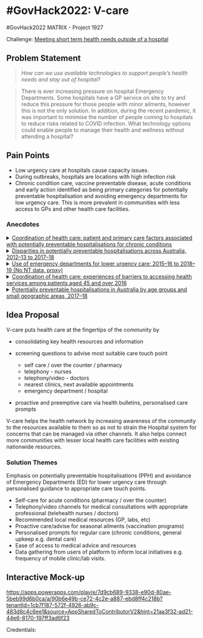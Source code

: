 # #GovHack2022: V-care

#GovHack2022 MATRIX - Project 1927

Challenge: [Meeting short term health needs outside of a hospital](https://hackerspace.govhack.org/challenges/meeting_short_term_health_needs_outside_of_a_hospital)

## Problem Statement

> *How can we use available technologies to support people’s health needs and stay out of hospital?*

> There is ever increasing pressure on hospital Emergency Departments. Some hospitals have a GP service on site to try and reduce this pressure for those people with minor ailments, however this is not the only solution.
In addition, during the recent pandemic, it was important to minimise the number of people coming to hospitals to reduce risks related to COVID infection.
What technology options could enable people to manage their health and wellness without attending a hospital?

## Pain Points

* Low urgency care at hospitals cause capacity issues.
* During outbreaks, hospitals are locations with high infection risk
* Chronic condition care, vaccine preventable disease, acute conditions and early action identified as being primary categories for potentially preventable hospitalisation and avoiding emergency departments for low urgency care. This is more prevalent in communities with less access to GPs and other health care facilities.

### Anecdotes

<details>
<summary><a href="https://github.com/miloaissatu/govhack2022_vcare/blob/main/Datasets/aihw-chc-8.pdf">Coordination of health care: patient and primary care factors associated with potentially preventable hospitalisations for chronic conditions</a></summary>

  > The findings of our study are consistent with other studies, which also find that the health of individuals is the most important factor driving PPH admissions (Falster et. al. 2015, Tran et. al. 2014, Khanna, et. al. 2019, Youens et. al., 2019), but they also point to the importance of access to GPs in chronic condition management. Barriers to access such as cost or poor GP availability does not differ substantially by hospitalisation type (or for those without hospitalisations).

</details>

<details>
<summary><a href="https://github.com/miloaissatu/govhack2022_vcare/blob/main/Datasets/aihw-hpf-50.pdf">Disparities in potentially preventable hospitalisations across Australia, 2012–13 to 2017–18</a></summary>

  > The report confirms findings from previous studies, showing that between 2012–13 and 2017–18: 
  > 
  > ...
  > 
  > • PPH rates were substantially higher for Indigenous Australians than for Other
Australians.
  >
  > • PPH rates increased with increasing socioeconomic disadvantage and remoteness.
  >
  > ...
  >
  > This report has further observed that between 2012–13 and 2017–18:
  >
  > • Hospitalisations for Pneumonia and influenza (vaccine-preventable) had a substantial impact on PPH rates.
  >
  > ...
  >
  > • Some PPH conditions showed predictable seasonal trends that can be incorporated into
management strategies.


</details>

<details>
<summary><a href="https://github.com/miloaissatu/govhack2022_vcare/blob/main/Datasets/Use-of-emergency-departments-for-lower-urgency-care-2015-16-to-2018-19.pdf">Use of emergency departments for lower urgency care: 2015–16 to 2018–19 (No NT data, proxy)</a></summary>

  > Findings confirm that people living in regional PHN areas continue to have a higher rate of lower urgency ED presentations (164 presentations per 1,000 people in 2018−19) than their metropolitan counterparts (90 per 1,000 people).
  >
  > ...
  > 
  ![Figure 3](Datasets/Use-of-emergency-departments-for-lower-urgency-care-2015-16-to-2018-19-fig3.png)

</details>

<details>
<summary><a href="https://github.com/miloaissatu/govhack2022_vcare/blob/main/Datasets/aihw-chc-4.pdf">Coordination of health care: experiences of barriers to accessing health services among patients
aged 45 and over
2016</a></summary>

  > One of the most commonly reported reasons for not seeing a GP when needed was that there was no appointment available. There are potential flow-on effects of not being able to see a GP when needed because of long waiting times, or not being able to get an appropriate appointment time.
  > 
  > Not being able to get an appointment when needed can be associated with increased emergency department use. A study of unnecessary use of emergency departments by older people in Adelaide found that the lack of availability of GP services appeared to be a contributing factor to presenting at an emergency department (Faulkner & Law, 2015). The patient responses in that study potentially highlight a difficulty in obtaining an appropriate GP appointment time when needed, which is consistent with the findings of this report.
  >
  > ...
  > 
  > Patients living in Remote and very remote areas were more likely than those in Major cities to report that the reason for not seeing a GP or specialist was because there were no GPs or specialists nearby. The undersupply and uneven distribution of medical professionals in rural regions is well documented.
  > 
  > ...
  > 
  > This report has found some associations between some patient sociodemographic characteristics and patient-reported barriers to accessing health-care services. But there are also environmental and social factors—such as a lack of culturally acceptable services or long waiting lists or waiting times— beyond a patient’s control that affect access to health care. These many factors all need to be taken into account when developing policies and future plans to address issues of access to health care.

</details>

<details>
<summary><a href="https://github.com/miloaissatu/govhack2022_vcare/blob/main/Datasets/Potentially-preventable-hospitalisations-in-Australia-by-age-groups-and-small-geograph.pdf">Potentially preventable hospitalisations in Australia by age groups and small geographic areas, 2017–18</a></summary>

  > Around 7% of all hospitalisations were classified as potentially preventable
  >
  > Nearly 10% of all hospital bed days were for potentially preventable hospitalisations
  >
  > There were nearly 748,000 potentially preventable hospitalisations in Australia in 2017–18
  >
  > Rates of potentially preventable hospitalisations varied greatly across local areas

</details>

## Idea Proposal

V-care puts health care at the fingertips of the community by

* consolidating key health resources and information
* screening questions to advise most suitable care touch point
  * self care / over the counter / pharmacy
  * telephony - nurses
  * telephony/video - doctors
  * nearest clinics, next available appointments
  * emergency department / hospital

* proactive and preemptive care via health bulletins, personalised care prompts

V-care helps the health network by increasing awareness of the community to the resources available to them so as not to strain the Hospital system for concerns that can be managed via other channels. It also helps connect more communities with lesser local health care facilities with existing nationwide resources. 

### Solution Themes

Emphasis on potentially preventable hospitalisations (PPH) and avoidance of Emergency Departments (ED) for lower urgency care through personalised guidance to appropriate care touch points.

* Self-care for acute conditions (pharmacy / over the counter)
* Telephony/video channels for medical consultations with appropriate professional (telehealth nurses / doctors)
* Recommended local medical resources (GP, labs, etc)
* Proactive care/advise for seasonal ailments (vaccination programs)
* Personalised prompts for regular care (chronic conditions, general upkeep e.g. dental care)
* Ease of access to medical advice and resources
* Data gathering from users of platform to inform local initiatives e.g. frequency of mobile clinic/lab visits.


## Interactive Mock-up

https://apps.powerapps.com/play/e/7d9cb689-9338-e90d-80ae-5beb99d6b0ca/a/90b6e49b-ce72-4c2e-a887-ebd8ff4c218b?tenantId=1cb7f187-572f-4926-ab9c-483d8c4c6ee1&source=AppSharedToContributorV2&hint=21aa3f32-ad21-44e6-8170-197ff3ad6f23

Credentials:

